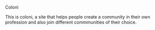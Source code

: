 Coloni

This is coloni, a site that helps people create a community in their own profession and also join different  commmunities of their choice.

